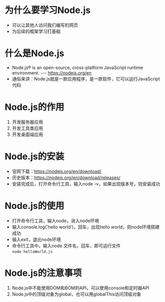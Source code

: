 # 为什么要学习Node.js
- 可以让其他人访问我们编写的网页
- 为后续的框架学习打基础
# 什么是Node.js
- Node.js® is an open-source, cross-platform JavaScript runtime environment. --- https://nodejs.org/en
- 通俗来讲：Node.js就是一款应用程序，是一款软件，它可以运行JavaScript代码
# Node.js的作用
1. 开发服务器应用
2. 开发工具类应用
3. 开发桌面端应用
# Node.js的安装
- 官网下载：https://nodejs.org/en/download/
- 历史版本：https://nodejs.org/en/download/releases/
- 安装完成后，打开命令行工具，输入node -v，如果出现版本号，则安装成功
#  Node.js的使用
- 打开命令行工具，输入node，进入node环境
- 输入console.log('hello world')，回车，出现hello world，则node环境搭建成功
- 输入exit，退出node环境
- 命令行工具中，输入node 文件名，回车，即可运行文件  
  `node helloWorld.js`
# Node.js的注意事项
1. Node.js中不能使用DOM和BOM的API，可以使用console和定时器API
2. Node.js中的顶级对象为global，也可以用globalThis访问顶级对象